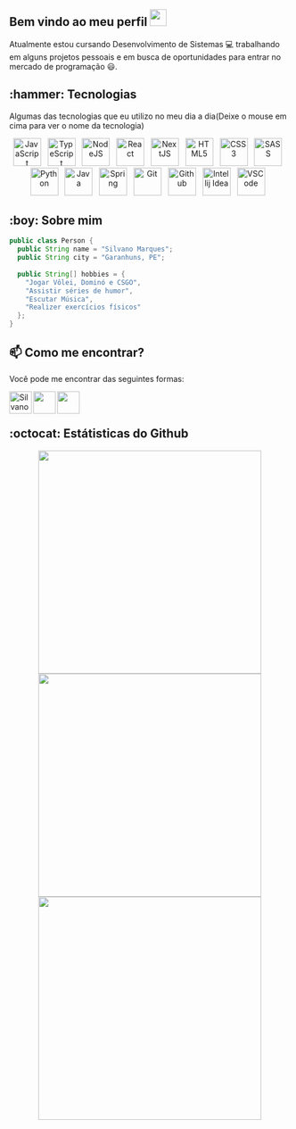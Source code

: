 <h2>Bem vindo ao meu perfil <img width="30" src="https://camo.githubusercontent.com/e8e7b06ecf583bc040eb60e44eb5b8e0ecc5421320a92929ce21522dbc34c891/68747470733a2f2f6d656469612e67697068792e636f6d2f6d656469612f6876524a434c467a6361737252346961377a2f67697068792e676966" /></h2>

Atualmente estou cursando Desenvolvimento de Sistemas 💻 trabalhando em alguns projetos pessoais e em busca de oportunidades para entrar no mercado de programação 😃.

<p>
  
  <h2>:hammer: Tecnologias</h2>
  <p>Algumas das tecnologias que eu utilizo no meu dia a dia(Deixe o mouse em cima para ver o nome da tecnologia)</p>
  
   <p align="center" width="500">
      <img title="JavaScript" width=50 src="https://cdn.jsdelivr.net/gh/devicons/devicon/icons/javascript/javascript-original.svg" />&nbsp;&nbsp; 
       <img title="TypeScript" width=50 src="https://cdn.jsdelivr.net/gh/devicons/devicon/icons/typescript/typescript-original.svg" />&nbsp;&nbsp; 
       <img title="NodeJS" width=50 src="https://cdn.jsdelivr.net/gh/devicons/devicon/icons/nodejs/nodejs-original.svg" />&nbsp;&nbsp; 
       <img title="React" width=50 src="https://cdn.jsdelivr.net/gh/devicons/devicon/icons/react/react-original.svg" />&nbsp;&nbsp;
       <img title="NextJS" width=50 src="https://cdn.jsdelivr.net/gh/devicons/devicon/icons/nextjs/nextjs-original.svg" />&nbsp;&nbsp;
       <img title="HTML5" width=50 src="https://cdn.jsdelivr.net/gh/devicons/devicon/icons/html5/html5-original.svg" />&nbsp;&nbsp;
       <img title="CSS3" width=50 src="https://cdn.jsdelivr.net/gh/devicons/devicon/icons/css3/css3-original.svg" />&nbsp;&nbsp; 
       <img title="SASS" width=50 src="https://cdn.jsdelivr.net/gh/devicons/devicon/icons/sass/sass-original.svg" />&nbsp;&nbsp;
       <img title="Python" width=50 src="https://cdn.jsdelivr.net/gh/devicons/devicon/icons/python/python-original.svg" />&nbsp;&nbsp;
       <img title="Java" width=50 src="https://cdn.jsdelivr.net/gh/devicons/devicon/icons/java/java-original.svg" />&nbsp;&nbsp; 
       <img title="Spring" width=50 src="https://cdn.jsdelivr.net/gh/devicons/devicon/icons/spring/spring-original.svg" />&nbsp;&nbsp; 
       <img title="Git" width=50 src="https://cdn.jsdelivr.net/gh/devicons/devicon/icons/git/git-original.svg" />&nbsp;&nbsp; 
       <img title="Github" width=50 src="https://cdn.jsdelivr.net/gh/devicons/devicon/icons/github/github-original.svg" />&nbsp;&nbsp;
       <img title="Intellij Idea" width=50 src="https://cdn.jsdelivr.net/gh/devicons/devicon/icons/intellij/intellij-original.svg" />&nbsp;&nbsp; 
       <img title="VSCode" width=50 src="https://cdn.jsdelivr.net/gh/devicons/devicon/icons/vscode/vscode-original.svg" />&nbsp;&nbsp;
   </p>
<p>

<h2>:boy: Sobre mim</h2>
  
```java
public class Person {
  public String name = "Silvano Marques";
  public String city = "Garanhuns, PE";
  
  public String[] hobbies = {
    "Jogar Vôlei, Dominó e CSGO", 
    "Assistir séries de humor", 
    "Escutar Música",
    "Realizer exercícios físicos"
  };
}
``` 

<h2>📫 Como me encontrar?</h2>
<p>Você pode me encontrar das seguintes formas:</p>

<a href="https://www.linkedin.com/in/silvano-marques-8b964a210/">
    <img align="left" alt="Silvano LinkedIn" width="40px" src="https://raw.githubusercontent.com/peterthehan/peterthehan/master/assets/linkedin.svg" />
</a>
  
<a href="mailto:silvanosilvino@hotmail.com/">
    <img align="left" width="40px" src="https://www.svgrepo.com/show/2494/email.svg" />
</a>


<a href="https://silvanomarques.vercel.app/">
    <img align="left" width="40px" src="https://www.svgrepo.com/show/474386/internet.svg" />
</a>
  
<br />
<br />

<h2>:octocat: Estátisticas do Github</h2>

<p align="center" >
  <img width=400 src="https://github-readme-streak-stats.herokuapp.com/?user=SilvanoGPM&theme=dracula&hide_border=true"/> <br />
  <img width=400 src="https://github-readme-stats.vercel.app/api/top-langs/?username=SilvanoGPM&show_icons=true&theme=dracula&layout=compact" /> <br />
  <img width=400 src="https://github-readme-stats.vercel.app/api?username=SilvanoGPM&show_icons=true&theme=dracula" />
</p>
